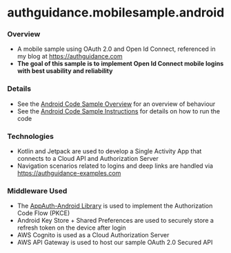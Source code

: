 # authguidance.mobilesample.android

### Overview

* A mobile sample using OAuth 2.0 and Open Id Connect, referenced in my blog at https://authguidance.com
* **The goal of this sample is to implement Open Id Connect mobile logins with best usability and reliability**

### Details

* See the [Android Code Sample Overview](https://authguidance.com/2019/09/13/mobile-code-sample-overview/) for an overview of behaviour
* See the [Android Code Sample Instructions](https://authguidance.com/2019/09/29/basicandroidapp-execution/) for details on how to run the code

### Technologies

* Kotlin and Jetpack are used to develop a Single Activity App that connects to a Cloud API and Authorization Server
* Navigation scenarios related to logins and deep links are handled via https://authguidance-examples.com

### Middleware Used

* The [AppAuth-Android Library](https://github.com/openid/AppAuth-Android) is used to implement the Authorization Code Flow (PKCE)
* Android Key Store + Shared Preferences are used to securely store a refresh token on the device after login
* AWS Cognito is used as a Cloud Authorization Server
* AWS API Gateway is used to host our sample OAuth 2.0 Secured API
